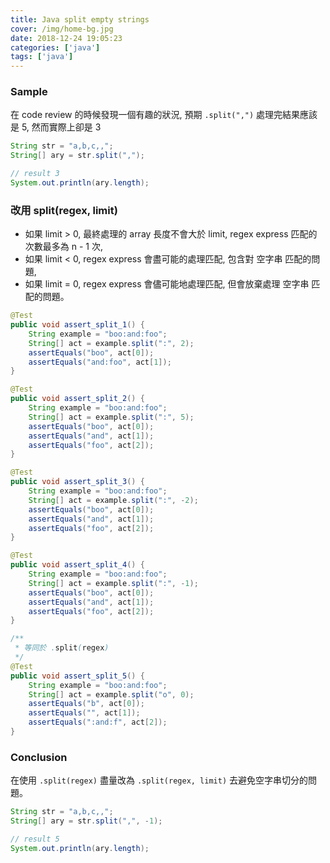 ```yaml
---
title: Java split empty strings
cover: /img/home-bg.jpg
date: 2018-12-24 19:05:23
categories: ['java']
tags: ['java']
---
```

### Sample
在 code review 的時候發現一個有趣的狀況, 預期 `.split(",")` 處理完結果應該是 5, 然而實際上卻是 3
```java
String str = "a,b,c,,";
String[] ary = str.split(",");

// result 3
System.out.println(ary.length);
```

### 改用 split(regex, limit)
* 如果 limit > 0, 最終處理的 array 長度不會大於 limit, regex express 匹配的次數最多為 n - 1 次,
* 如果 limit < 0, regex express 會盡可能的處理匹配, 包含對 空字串 匹配的問題,
* 如果 limit = 0, regex express 會儘可能地處理匹配, 但會放棄處理 空字串 匹配的問題。

```java
@Test
public void assert_split_1() {
    String example = "boo:and:foo";
    String[] act = example.split(":", 2);
    assertEquals("boo", act[0]);
    assertEquals("and:foo", act[1]);
}

@Test
public void assert_split_2() {
    String example = "boo:and:foo";
    String[] act = example.split(":", 5);
    assertEquals("boo", act[0]);
    assertEquals("and", act[1]);
    assertEquals("foo", act[2]);
}

@Test
public void assert_split_3() {
    String example = "boo:and:foo";
    String[] act = example.split(":", -2);
    assertEquals("boo", act[0]);
    assertEquals("and", act[1]);
    assertEquals("foo", act[2]);
}

@Test
public void assert_split_4() {
    String example = "boo:and:foo";
    String[] act = example.split(":", -1);
    assertEquals("boo", act[0]);
    assertEquals("and", act[1]);
    assertEquals("foo", act[2]);
}

/**
 * 等同於 .split(regex)
 */
@Test
public void assert_split_5() {
    String example = "boo:and:foo";
    String[] act = example.split("o", 0);
    assertEquals("b", act[0]);
    assertEquals("", act[1]);
    assertEquals(":and:f", act[2]);
}

```

### Conclusion
在使用 `.split(regex)` 盡量改為 `.split(regex, limit)` 去避免空字串切分的問題。
```java
String str = "a,b,c,,";
String[] ary = str.split(",", -1);

// result 5
System.out.println(ary.length);
```